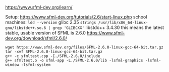 https://www.sfml-dev.org/learn/

Setup:
https://www.sfml-dev.org/tutorials/2.6/start-linux.php
school machines:
`ldd --version`
glibc 2.35
`strings /usr/lib/x86_64-linux-gnu/libstdc++.so.6 | grep 'GLIBCXX'`
libstdc++ 3.4.30
this means the latest stable, usable version of SFML is 2.6.0
https://www.sfml-dev.org/download/sfml/2.6.0/
```
wget https://www.sfml-dev.org/files/SFML-2.6.0-linux-gcc-64-bit.tar.gz
tar -xvf SFML-2.6.0-linux-gcc-64-bit.tar.gz
g++ -c sfmltest.cpp -I./SFML-2.6.0/include
g++ sfmltest.o -o sfml-app -L./SFML-2.6.0/lib -lsfml-graphics -lsfml-window -lsfml-system
```